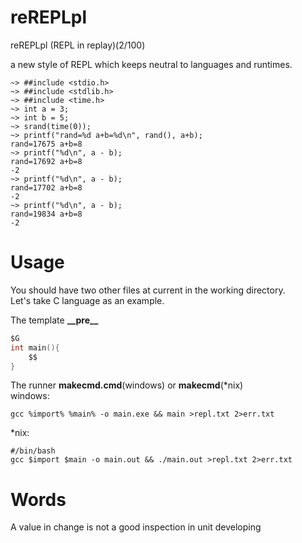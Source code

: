 reREPLpl
============

reREPLpl (REPL in replay)(2/100)

a new style of REPL which keeps neutral to languages and runtimes.

```shell
~> ##include <stdio.h>
~> ##include <stdlib.h>
~> ##include <time.h>
~> int a = 3;
~> int b = 5;
~> srand(time(0));
~> printf("rand=%d a+b=%d\n", rand(), a+b);
rand=17675 a+b=8
~> printf("%d\n", a - b);
rand=17692 a+b=8
-2
~> printf("%d\n", a - b);
rand=17702 a+b=8
-2
~> printf("%d\n", a - b);
rand=19834 a+b=8
-2
```

Usage
==============
You should have two other files at current in the working directory.     
Let's take C language as an example.     
     
The template **\_\_pre\_\_**
```c
$G
int main(){
    $$
}
```

The runner **makecmd.cmd**(windows) or **makecmd**(\*nix)     
windows:    
```shell
gcc %import% %main% -o main.exe && main >repl.txt 2>err.txt
```
\*nix:
```shell
#/bin/bash
gcc $import $main -o main.out && ./main.out >repl.txt 2>err.txt
```


Words
==============
A value in change is not a good inspection in unit developing
